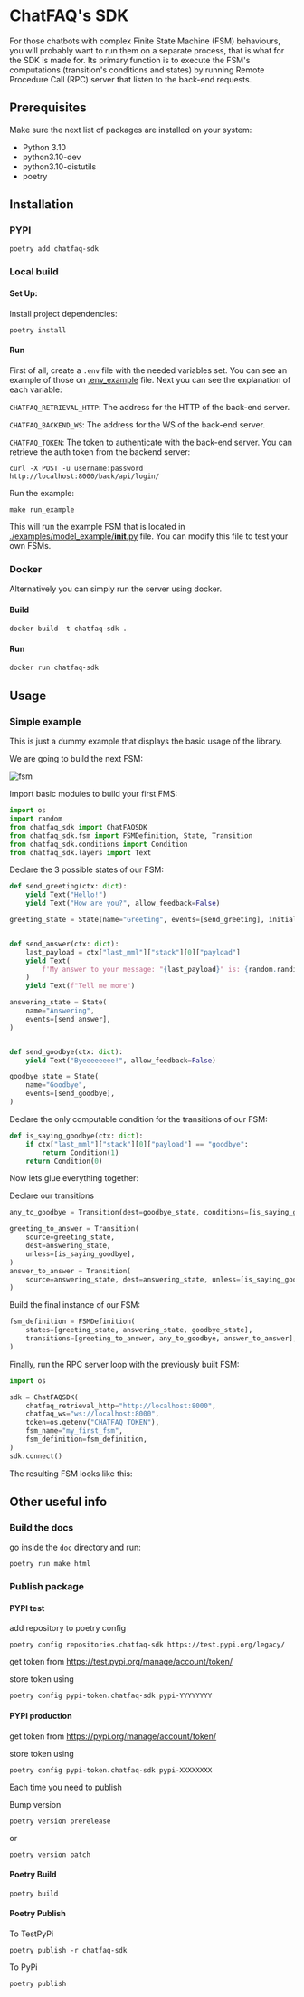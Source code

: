 # ChatFAQ's SDK

For those chatbots with complex Finite State Machine (FSM) behaviours, you will probably want to run them on a separate process, that is what for the SDK is made for. Its primary function is to execute the FSM's computations (transition's conditions and states) by running Remote Procedure Call (RPC) server that listen to the back-end requests.


## Prerequisites

Make sure the next list of packages are installed on your system:

- Python 3.10
- python3.10-dev
- python3.10-distutils
- poetry

## Installation

### PYPI

    poetry add chatfaq-sdk

### Local build

#### Set Up:

Install project dependencies:

    poetry install

#### Run

First of all, create a `.env` file with the needed variables set. You can see an example of those on [.env_example](.env-template) file. Next you can see the explanation of each variable:

`CHATFAQ_RETRIEVAL_HTTP`: The address for the HTTP of the back-end server.

`CHATFAQ_BACKEND_WS`: The address for the WS of the back-end server.

`CHATFAQ_TOKEN`: The token to authenticate with the back-end server. You can retrieve the auth token from the backend server:

`curl -X POST -u username:password http://localhost:8000/back/api/login/`


Run the example:

    make run_example

This will run the example FSM that is located in [./examples/model_example/__init__.py](./examples/model_example/__init__.py) file. You can modify this file to test your own FSMs.


### Docker

Alternatively you can simply run the server using docker.

#### Build

    docker build -t chatfaq-sdk .

#### Run

    docker run chatfaq-sdk


## Usage

### Simple example

This is just a dummy example that displays the basic usage of the library.

We are going to build the next FSM:

![fsm](../doc/source/_static/images/fsm_diagram.png)

Import basic modules to build your first FMS:

```python
import os
import random
from chatfaq_sdk import ChatFAQSDK
from chatfaq_sdk.fsm import FSMDefinition, State, Transition
from chatfaq_sdk.conditions import Condition
from chatfaq_sdk.layers import Text
```

Declare the 3 possible states of our FSM:

```python
def send_greeting(ctx: dict):
    yield Text("Hello!")
    yield Text("How are you?", allow_feedback=False)

greeting_state = State(name="Greeting", events=[send_greeting], initial=True)


def send_answer(ctx: dict):
    last_payload = ctx["last_mml"]["stack"][0]["payload"]
    yield Text(
        f'My answer to your message: "{last_payload}" is: {random.randint(0, 999)}'
    )
    yield Text(f"Tell me more")

answering_state = State(
    name="Answering",
    events=[send_answer],
)


def send_goodbye(ctx: dict):
    yield Text("Byeeeeeeee!", allow_feedback=False)

goodbye_state = State(
    name="Goodbye",
    events=[send_goodbye],
)

```

Declare the only computable condition for the transitions of our FSM:

```python
def is_saying_goodbye(ctx: dict):
    if ctx["last_mml"]["stack"][0]["payload"] == "goodbye":
        return Condition(1)
    return Condition(0)
```

Now lets glue everything together:

Declare our transitions

```python
any_to_goodbye = Transition(dest=goodbye_state, conditions=[is_saying_goodbye])

greeting_to_answer = Transition(
    source=greeting_state,
    dest=answering_state,
    unless=[is_saying_goodbye],
)
answer_to_answer = Transition(
    source=answering_state, dest=answering_state, unless=[is_saying_goodbye]
)
```

Build the final instance of our FSM:

```python
fsm_definition = FSMDefinition(
    states=[greeting_state, answering_state, goodbye_state],
    transitions=[greeting_to_answer, any_to_goodbye, answer_to_answer],
)
```

Finally, run the RPC server loop with the previously built FSM:

```python
import os

sdk = ChatFAQSDK(
    chatfaq_retrieval_http="http://localhost:8000",
    chatfaq_ws="ws://localhost:8000",
    token=os.getenv("CHATFAQ_TOKEN"),
    fsm_name="my_first_fsm",
    fsm_definition=fsm_definition,
)
sdk.connect()
```

The resulting FSM looks like this:

## Other useful info
### Build the docs

go inside the `doc` directory and run:

```
poetry run make html
```


### Publish package

#### PYPI test

add repository to poetry config

    poetry config repositories.chatfaq-sdk https://test.pypi.org/legacy/

get token from https://test.pypi.org/manage/account/token/

store token using

    poetry config pypi-token.chatfaq-sdk pypi-YYYYYYYY

#### PYPI production

get token from https://pypi.org/manage/account/token/

store token using

    poetry config pypi-token.chatfaq-sdk pypi-XXXXXXXX

Each time you need to publish

Bump version

    poetry version prerelease

or

    poetry version patch

#### Poetry Build

    poetry build

#### Poetry Publish

To TestPyPi

    poetry publish -r chatfaq-sdk

To PyPi

    poetry publish
